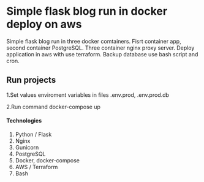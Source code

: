 # Simple flask blog run in docker deploy on aws 

Simple flask blog run in three docker comtainers. Fisrt container app, second container PostgreSQL.
Three container nginx proxy server.
Deploy application in aws with use terraform.
Backup database use bash script and cron.

## Run projects
1.Set values enviroment variables in files .env.prod, .env.prod.db

2.Run command docker-compose up

#### Technologies
1. Python / Flask
2. Nginx
3. Gunicorn
4. PostgreSQL
5. Docker, docker-compose
6. AWS / Terraform
7. Bash

